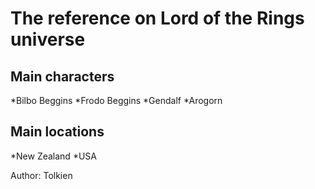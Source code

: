 # The reference on Lord of the Rings universe  
## Main characters
*Bilbo Beggins
*Frodo Beggins
*Gendalf 
*Arogorn  
 

## Main locations
*New Zealand
*USA  


Author: Tolkien

